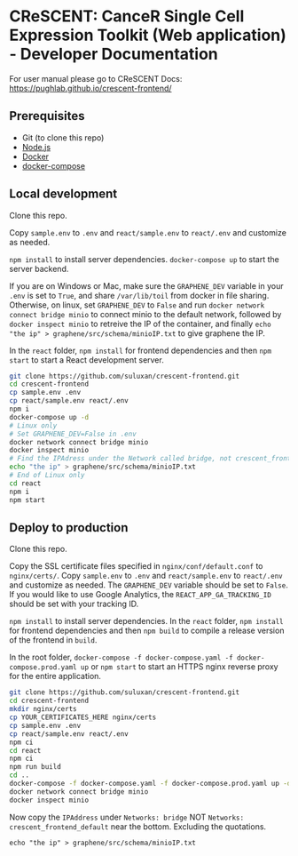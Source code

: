 # CReSCENT: CanceR Single Cell Expression Toolkit (Web application) - Developer Documentation
For user manual please go to CReSCENT Docs: https://pughlab.github.io/crescent-frontend/


## Prerequisites
- Git (to clone this repo)
- [Node.js](https://nodejs.org/)
- [Docker](https://docs.docker.com/v17.09/engine/installation/)
- [docker-compose](https://docs.docker.com/compose/install/)

## Local development
Clone this repo.

Copy `sample.env` to `.env` and `react/sample.env` to `react/.env` and customize as needed.

`npm install` to install server dependencies.
`docker-compose up` to start the server backend.

If you are on Windows or Mac, make sure the `GRAPHENE_DEV` variable in your `.env` is set to `True`, and share `/var/lib/toil` from docker in file sharing. Otherwise, on linux, set `GRAPHENE_DEV` to `False` and run `docker network connect bridge minio` to connect minio to the default network, followed by `docker inspect minio` to retreive the IP of the container, and finally `echo "the ip" > graphene/src/schema/minioIP.txt` to give graphene the IP.

In the `react` folder, `npm install` for frontend dependencies and then `npm start` to start a React development server.

```bash
git clone https://github.com/suluxan/crescent-frontend.git
cd crescent-frontend
cp sample.env .env
cp react/sample.env react/.env
npm i
docker-compose up -d
# Linux only
# Set GRAPHENE_DEV=False in .env
docker network connect bridge minio
docker inspect minio
# Find the IPAdress under the Network called bridge, not crescent_frontend_default
echo "the ip" > graphene/src/schema/minioIP.txt
# End of Linux only
cd react
npm i
npm start
```

## Deploy to production
Clone this repo.

Copy the SSL certificate files specified in `nginx/conf/default.conf` to `nginx/certs/`.
Copy `sample.env` to `.env` and `react/sample.env` to `react/.env` and customize as needed. The `GRAPHENE_DEV` variable should be set to `False`. If you would like to use Google Analytics, the `REACT_APP_GA_TRACKING_ID` should be set with your tracking ID.

`npm install` to install server dependencies.
In the `react` folder, `npm install` for frontend dependencies and then `npm build` to compile a release version of the frontend in `build`.

In the root folder, `docker-compose -f docker-compose.yaml -f docker-compose.prod.yaml up` or `npm start` to start an HTTPS nginx reverse proxy for the entire application.

```bash
git clone https://github.com/suluxan/crescent-frontend.git
cd crescent-frontend
mkdir nginx/certs
cp YOUR_CERTIFICATES_HERE nginx/certs
cp sample.env .env
cp react/sample.env react/.env
npm ci
cd react
npm ci
npm run build
cd ..
docker-compose -f docker-compose.yaml -f docker-compose.prod.yaml up -d 
docker network connect bridge minio
docker inspect minio
```
Now copy the `IPAddress` under `Networks: bridge` NOT `Networks: crescent_frontend_default` near the bottom. Excluding the quotations.
```
echo "the ip" > graphene/src/schema/minioIP.txt
```
